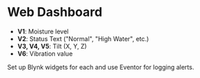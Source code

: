 # Web Dashboard

- **V1**: Moisture level
- **V2**: Status Text ("Normal", "High Water", etc.)
- **V3, V4, V5**: Tilt (X, Y, Z)
- **V6**: Vibration value

Set up Blynk widgets for each and use Eventor for logging alerts.
